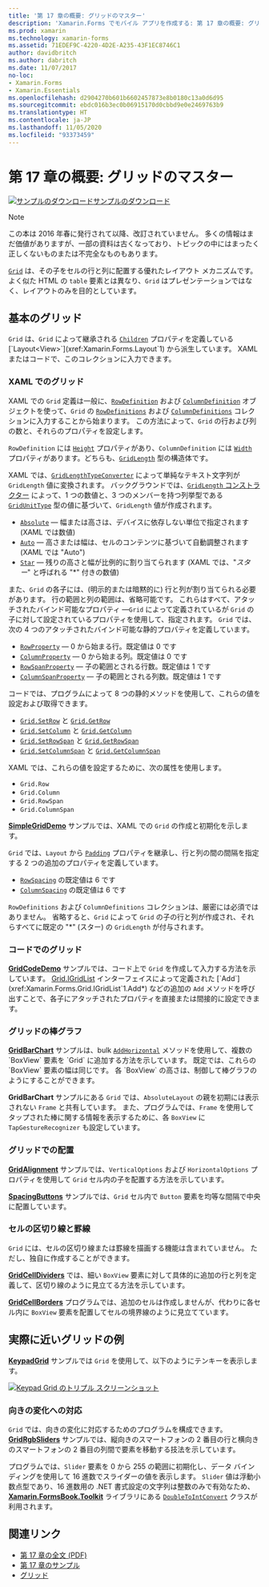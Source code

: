 ```yaml
---
title: '第 17 章の概要: グリッドのマスター'
description: 'Xamarin.Forms でモバイル アプリを作成する: 第 17 章の概要: グリッドのマスター'
ms.prod: xamarin
ms.technology: xamarin-forms
ms.assetid: 71EDEF9C-4220-4D2E-A235-43F1EC8746C1
author: davidbritch
ms.author: dabritch
ms.date: 11/07/2017
no-loc:
- Xamarin.Forms
- Xamarin.Essentials
ms.openlocfilehash: d2904270b601b6602457873e8b0180c13a0d6d95
ms.sourcegitcommit: ebdc016b3ec0b06915170d0cbbd9e0e2469763b9
ms.translationtype: HT
ms.contentlocale: ja-JP
ms.lasthandoff: 11/05/2020
ms.locfileid: "93373459"
---
```

# <a name="summary-of-chapter-17-mastering-the-grid"></a>第 17 章の概要: グリッドのマスター

[![サンプルのダウンロード](~/media/shared/download.png)サンプルのダウンロード](https://github.com/xamarin/xamarin-forms-book-samples/tree/master/Chapter17)

> [!NOTE]
> この本は 2016 年春に発行されて以降、改訂されていません。 多くの情報はまだ価値がありますが、一部の資料は古くなっており、トピックの中にはまったく正しくないものまたは不完全なものもあります。

[`Grid`](xref:Xamarin.Forms.Grid) は、その子をセルの行と列に配置する優れたレイアウト メカニズムです。 よく似た HTML の `table` 要素とは異なり、`Grid` はプレゼンテーションではなく、レイアウトのみを目的としています。

## <a name="the-basic-grid"></a>基本のグリッド

`Grid` は、`Grid` によって継承される [`Children`](xref:Xamarin.Forms.Layout`1.Children) プロパティを定義している [`Layout<View>`](xref:Xamarin.Forms.Layout`1) から派生しています。 XAML またはコードで、このコレクションに入力できます。

### <a name="the-grid-in-xaml"></a>XAML でのグリッド

XAML での `Grid` 定義は一般に、[`RowDefinition`](xref:Xamarin.Forms.RowDefinition) および [`ColumnDefinition`](xref:Xamarin.Forms.ColumnDefinition) オブジェクトを使って、`Grid` の [`RowDefinitions`](xref:Xamarin.Forms.Grid.RowDefinitions) および [`ColumnDefinitions`](xref:Xamarin.Forms.Grid.ColumnDefinitions) コレクションに入力することから始まります。 この方法によって、`Grid` の行および列の数と、それらのプロパティを設定します。

`RowDefinition` には [`Height`](xref:Xamarin.Forms.RowDefinition.Height) プロパティがあり、`ColumnDefinition` には [`Width`](xref:Xamarin.Forms.ColumnDefinition.Width) プロパティがあります。どちらも、[`GridLength`](xref:Xamarin.Forms.GridLength) 型の構造体です。

XAML では、[`GridLengthTypeConverter`](xref:Xamarin.Forms.GridLengthTypeConverter) によって単純なテキスト文字列が `GridLength` 値に変換されます。 バックグラウンドでは、[`GridLength` コンストラクター](xref:Xamarin.Forms.GridLength.%23ctor(System.Double,Xamarin.Forms.GridUnitType)) によって、1 つの数値と、3 つのメンバーを持つ列挙型である [`GridUnitType`](xref:Xamarin.Forms.GridUnitType) 型の値に基づいて、`GridLength` 値が作成されます。

- [`Absolute`](xref:Xamarin.Forms.GridUnitType.Absolute) &mdash; 幅または高さは、デバイスに依存しない単位で指定されます (XAML では数値)
- [`Auto`](xref:Xamarin.Forms.GridUnitType.Auto) &mdash; 高さまたは幅は、セルのコンテンツに基づいて自動調整されます (XAML では "Auto")
- [`Star`](xref:Xamarin.Forms.GridUnitType.Star) &mdash; 残りの高さと幅が比例的に割り当てられます (XAML では、"*スター*" と呼ばれる "\*" 付きの数値)

また、`Grid` の各子には、(明示的または暗黙的に) 行と列が割り当てられる必要があります。 行の範囲と列の範囲は、省略可能です。 これらはすべて、アタッチされたバインド可能なプロパティ &mdash;`Grid` によって定義されているが `Grid` の子に対して設定されているプロパティを使用して、指定されます。 `Grid` では、次の 4 つのアタッチされたバインド可能な静的プロパティを定義しています。

- [`RowProperty`](xref:Xamarin.Forms.Grid.RowProperty) &mdash; 0 から始まる行。既定値は 0 です
- [`ColumnProperty`](xref:Xamarin.Forms.Grid.ColumnProperty) &mdash; 0 から始まる列。既定値は 0 です
- [`RowSpanProperty`](xref:Xamarin.Forms.Grid.RowSpanProperty) &mdash; 子の範囲とされる行数。既定値は 1 です
- [`ColumnSpanProperty`](xref:Xamarin.Forms.Grid.ColumnSpanProperty) &mdash; 子の範囲とされる列数。既定値は 1 です

コードでは、プログラムによって 8 つの静的メソッドを使用して、これらの値を設定および取得できます。

- [`Grid.SetRow`](xref:Xamarin.Forms.Grid.SetRow(Xamarin.Forms.BindableObject,System.Int32)) と [`Grid.GetRow`](xref:Xamarin.Forms.Grid.GetRow(Xamarin.Forms.BindableObject))
- [`Grid.SetColumn`](xref:Xamarin.Forms.Grid.SetColumn(Xamarin.Forms.BindableObject,System.Int32)) と [`Grid.GetColumn`](xref:Xamarin.Forms.Grid.GetColumn(Xamarin.Forms.BindableObject))
- [`Grid.SetRowSpan`](xref:Xamarin.Forms.Grid.SetRowSpan(Xamarin.Forms.BindableObject,System.Int32)) と [`Grid.GetRowSpan`](xref:Xamarin.Forms.Grid.GetRowSpan(Xamarin.Forms.BindableObject))
- [`Grid.SetColumnSpan`](xref:Xamarin.Forms.Grid.SetColumnSpan(Xamarin.Forms.BindableObject,System.Int32)) と [`Grid.GetColumnSpan`](xref:Xamarin.Forms.Grid.GetColumnSpan(Xamarin.Forms.BindableObject))

XAML では、これらの値を設定するために、次の属性を使用します。

- `Grid.Row`
- `Grid.Column`
- `Grid.RowSpan`
- `Grid.ColumnSpan`

[**SimpleGridDemo**](https://github.com/xamarin/xamarin-forms-book-samples/tree/master/Chapter17/SimpleGridDemo) サンプルでは、XAML での `Grid` の作成と初期化を示します。

`Grid` では、`Layout` から [`Padding`](xref:Xamarin.Forms.Layout.Padding) プロパティを継承し、行と列の間の間隔を指定する 2 つの追加のプロパティを定義しています。

- [`RowSpacing`](xref:Xamarin.Forms.Grid.RowSpacing) の既定値は 6 です
- [`ColumnSpacing`](xref:Xamarin.Forms.Grid.ColumnSpacing) の既定値は 6 です

`RowDefinitions` および `ColumnDefinitions` コレクションは、厳密には必須ではありません。 省略すると、`Grid` によって `Grid` の子の行と列が作成され、それらすべてに既定の "\*" (スター) の `GridLength` が付与されます。

### <a name="the-grid-in-code"></a>コードでのグリッド

[**GridCodeDemo**](https://github.com/xamarin/xamarin-forms-book-samples/tree/master/Chapter17/GridCodeDemo) サンプルでは、コード上で `Grid` を作成して入力する方法を示しています。 [Grid.IGridList<T>](xref:Xamarin.Forms.Grid.IGridList`1) インターフェイスによって定義された [`Add`](xref:Xamarin.Forms.Grid.IGridList`1.Add*) などの追加の `Add` メソッドを呼び出すことで、各子にアタッチされたプロパティを直接または間接的に設定できます。

### <a name="the-grid-bar-chart"></a>グリッドの棒グラフ

[**GridBarChart**](https://github.com/xamarin/xamarin-forms-book-samples/tree/master/Chapter17/GridBarChart) サンプルは、bulk [`AddHorizontal`](xref:Xamarin.Forms.Grid.IGridList`1.AddHorizontal*) メソッドを使用して、複数の `BoxView` 要素を `Grid` に追加する方法を示しています。 既定では、これらの `BoxView` 要素の幅は同じです。 各 `BoxView` の高さは、制御して棒グラフのようにすることができます。

**GridBarChart** サンプルにある `Grid` では、`AbsoluteLayout` の親を初期には表示されない `Frame` と共有しています。 また、プログラムでは、`Frame` を使用してタップされた棒に関する情報を表示するために、各 `BoxView` に `TapGestureRecognizer` も設定しています。

### <a name="alignment-in-the-grid"></a>グリッドでの配置

[**GridAlignment**](https://github.com/xamarin/xamarin-forms-book-samples/tree/master/Chapter17/GridAlignment) サンプルでは、`VerticalOptions` および `HorizontalOptions` プロパティを使用して `Grid` セル内の子を配置する方法を示しています。

[**SpacingButtons**](https://github.com/xamarin/xamarin-forms-book-samples/tree/master/Chapter17/SpacingButtons) サンプルでは、`Grid` セル内で `Button` 要素を均等な間隔で中央に配置しています。

### <a name="cell-dividers-and-borders"></a>セルの区切り線と罫線

`Grid` には、セルの区切り線または罫線を描画する機能は含まれていません。 ただし、独自に作成することができます。

[**GridCellDividers**](https://github.com/xamarin/xamarin-forms-book-samples/tree/master/Chapter17/GridCellDividers) では、細い `BoxView` 要素に対して具体的に追加の行と列を定義して、区切り線のように見立てる方法を示しています。

[**GridCellBorders**](https://github.com/xamarin/xamarin-forms-book-samples/tree/master/Chapter17/GridCellBorders) プログラムでは、追加のセルは作成しませんが、代わりに各セル内に `BoxView` 要素を配置してセルの境界線のように見立てています。

## <a name="almost-real-life-grid-examples"></a>実際に近いグリッドの例

[**KeypadGrid**](https://github.com/xamarin/xamarin-forms-book-samples/tree/master/Chapter17/KeypadGrid) サンプルでは `Grid` を使用して、以下のようにテンキーを表示します。

[![Keypad Grid のトリプル スクリーンショット](images/ch17fg12-small.png "テンキーのグリッド")](images/ch17fg12-large.png#lightbox "テンキーのグリッド")

### <a name="responding-to-orientation-changes"></a>向きの変化への対応

`Grid` では、向きの変化に対応するためのプログラムを構成できます。 [**GridRgbSliders**](https://github.com/xamarin/xamarin-forms-book-samples/tree/master/Chapter17/GridRgbSliders) サンプルでは、縦向きのスマートフォンの 2 番目の行と横向きのスマートフォンの 2 番目の列間で要素を移動する技法を示しています。

プログラムでは、`Slider` 要素を 0 から 255 の範囲に初期化し、データ バインディングを使用して 16 進数でスライダーの値を表示します。 `Slider` 値は浮動小数点型であり、16 進数用の .NET 書式設定の文字列は整数のみで有効なため、[ **Xamarin.FormsBook.Toolkit**](https://github.com/xamarin/xamarin-forms-book-samples/tree/master/Libraries/Xamarin.FormsBook.Toolkit) ライブラリにある [`DoubleToIntConvert`](https://github.com/xamarin/xamarin-forms-book-samples/blob/master/Libraries/Xamarin.FormsBook.Toolkit/Xamarin.FormsBook.Toolkit/DoubleToIntConverter.cs) クラスが利用されます。

## <a name="related-links"></a>関連リンク

- [第 17 章の全文 (PDF)](https://download.xamarin.com/developer/xamarin-forms-book/XamarinFormsBook-Ch17-Apr2016.pdf)
- [第 17 章のサンプル](https://github.com/xamarin/xamarin-forms-book-samples/tree/master/Chapter17)
- [グリッド](~/xamarin-forms/user-interface/layouts/grid.md)
